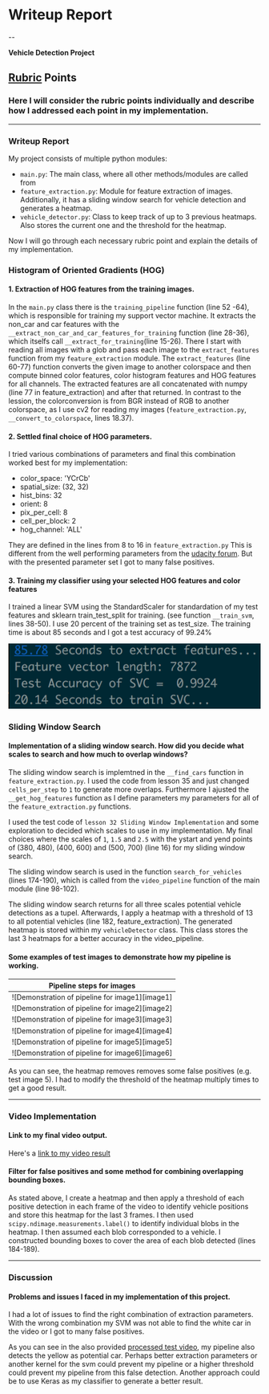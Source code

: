 # Writeup Report

--

**Vehicle Detection Project**


[//]: # (Image References)
[test1]: ./output_images/test1.jpg
[test2]: ./output_images/test2.jpg
[test3]: ./output_images/test3.jpg
[test4]: ./output_images/test4.jpg
[test5]: ./output_images/test5.jpg
[test6]: ./output_images/test6.jpg
[svm]: ./output_images/training.png
[video1]: ./project_video.mp4

## [Rubric](https://review.udacity.com/#!/rubrics/513/view) Points
### Here I will consider the rubric points individually and describe how I addressed each point in my implementation.  

---
### Writeup Report

My project consists of multiple python modules:
* `main.py`: The main class, where all other methods/modules are called from
* `feature_extraction.py`: Module for feature extraction of images. Additionally, it has a sliding window search for vehicle detection and generates a heatmap.
* `vehicle_detector.py`: Class to keep track of up to 3 previous heatmaps. Also stores the current one and the threshold for the heatmap.

Now I will go through each necessary rubric point and explain the details of my implementation.

### Histogram of Oriented Gradients (HOG)

#### 1. Extraction of HOG features from the training images.

In the `main.py` class there is the `training_pipeline` function (line 52 -64), which is responsible for training my support vector machine. It extracts the non_car and car features with the `__extract_non_car_and_car_features_for_training` function (line 28-36), which itselfs call `__extract_for_training`(line 15-26). There I start with reading all images with a glob and pass each image to the `extract_features` function from my `feature_extraction` module. The `extract_features` (line 60-77) function converts the given image to another colorspace and then compute binned color features, color histogram features and HOG features for all channels. The extracted features are all concatenated with numpy (line 77 in feature_extraction) and after that returned. In contrast to the lession, the colorconversion is from BGR instead of RGB to another colorspace, as I use cv2 for reading my images (`feature_extraction.py`, `__convert_to_colorspace`, lines 18.37).

#### 2. Settled final choice of HOG parameters.

I tried various combinations of parameters and final this combination worked best for my implementation:

* color_space: 'YCrCb'
* spatial_size: (32, 32)
* hist_bins: 32
* orient: 8
* pix_per_cell: 8
* cell_per_block: 2
* hog_channel: 'ALL'

They are defined in the lines from 8 to 16 in `feature_extraction.py`
This is different from the well performing parameters from the [udacity forum](https://discussions.udacity.com/t/good-tips-from-my-reviewer-for-this-vehicle-detection-project/232903/14). But with the presented parameter set I got to many false positives.

#### 3. Training my classifier using your selected HOG features and color features

I trained a linear SVM using the StandardScaler for standardation of my test features and sklearn train_test_split for training. (see function `__train_svm`, lines 38-50). I use 20 percent of the training set as test_size. The training time is about 85 seconds and I got a test accuracy of 99.24%

![Console log of svm training][svm]

### Sliding Window Search

#### Implementation of a sliding window search. How did you decide what scales to search and how much to overlap windows?

The sliding window search is implemtned in the `__find_cars` function in `feature_extraction.py`. I used the code from lesson 35 and just changed `cells_per_step` to `1` to generate more overlaps. Furthermore I ajusted the `__get_hog_features` function as I define parameters my parameters for all of the `feature_extraction.py` functions.

I used the test code of `lesson 32 Sliding Window Implementation` and some exploration to decided which scales to use in my implementation. My final choices where the scales of `1`, `1.5` and `2.5` with the ystart and yend points of (380, 480), (400, 600) and (500, 700) (line 16) for my sliding window search.

The sliding window search is used in the function `search_for_vehicles` (lines 174-190), which is called from the `video_pipeline` function of the main module (line 98-102).

The sliding window search returns for all three scales potential vehicle detections as a tupel. Afterwards, I apply a heatmap with a threshold of 13 to all potential vehicles (line 182, feature_extraction). The generated heatmap is stored within my `vehicleDetector` class. This class stores the last 3 heatmaps for a better accuracy in the video_pipeline.

#### Some examples of test images to demonstrate how my pipeline is working.

| Pipeline steps for images |
|:---:|
| ![Demonstration of pipeline for image1][image1] |
| ![Demonstration of pipeline for image2][image2] |
| ![Demonstration of pipeline for image3][image3] |
| ![Demonstration of pipeline for image4][image4] |
| ![Demonstration of pipeline for image5][image5] |
| ![Demonstration of pipeline for image6][image6] |

As you can see, the heatmap removes removes some false positives (e.g. test image 5). I had to modify the threshold of the heatmap multiply times to get a good result.

---

### Video Implementation

#### Link to my final video output. 

Here's a [link to my video result](./processed_project_video.mp4)


#### Filter for false positives and some method for combining overlapping bounding boxes.

As stated above, I create a heatmap and then apply a threshold of each positive detection in each frame of the video to identify vehicle positions and store this heatmap for the last 3 frames. I then used `scipy.ndimage.measurements.label()` to identify individual blobs in the heatmap. I then assumed each blob corresponded to a vehicle. I constructed bounding boxes to cover the area of each blob detected (lines 184-189).

---

### Discussion

#### Problems and issues I faced in my implementation of this project.

I had a lot of issues to find the right combination of extraction parameters. With the wrong combination my SVM was not able to find the white car in the video or I got to many false positives.

As you can see in the also provided [processed test video](./processed_test_video.mp4), my pipeline also detects the yellow as potential car. Perhaps better extraction parameters or another kernel for the svm could prevent my pipeline or a higher threshold could prevent my pipeline from this false detection. Another approach could be to use Keras as my classifier to generate a better result.
